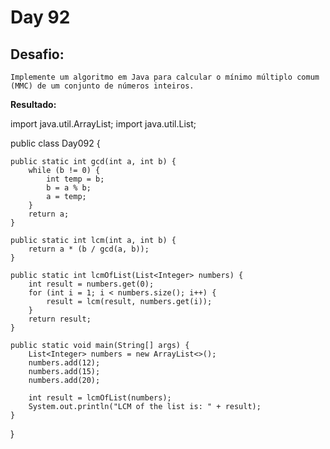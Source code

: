 # Day 92

## Desafio:

	Implemente um algoritmo em Java para calcular o mínimo múltiplo comum (MMC) de um conjunto de números inteiros.

**Resultado:**

import java.util.ArrayList;
import java.util.List;

public class Day092 {

    public static int gcd(int a, int b) {
        while (b != 0) {
            int temp = b;
            b = a % b;
            a = temp;
        }
        return a;
    }

    public static int lcm(int a, int b) {
        return a * (b / gcd(a, b));
    }

    public static int lcmOfList(List<Integer> numbers) {
        int result = numbers.get(0);
        for (int i = 1; i < numbers.size(); i++) {
            result = lcm(result, numbers.get(i));
        }
        return result;
    }

    public static void main(String[] args) {
        List<Integer> numbers = new ArrayList<>();
        numbers.add(12);
        numbers.add(15);
        numbers.add(20);

        int result = lcmOfList(numbers);
        System.out.println("LCM of the list is: " + result);
    }
}
